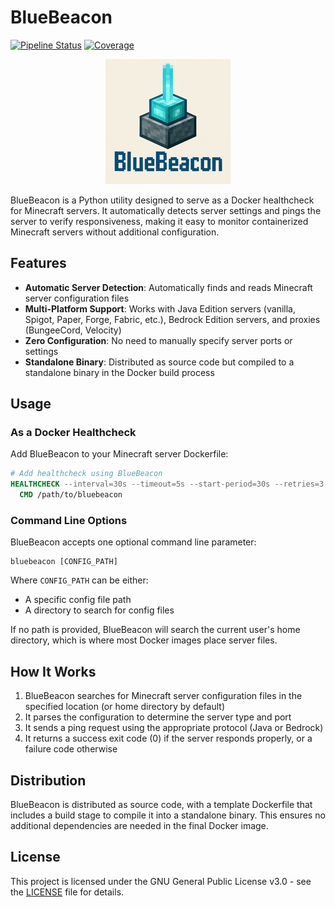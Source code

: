 # BlueBeacon

[![Pipeline Status](https://gitlab.project-creative.net/AuraDev/BlueBeacon/badges/master/pipeline.svg)](https://gitlab.project-creative.net/AuraDev/BlueBeacon/-/pipelines)
[![Coverage](https://gitlab.project-creative.net/AuraDev/BlueBeacon/badges/master/coverage.svg)](https://gitlab.project-creative.net/AuraDev/BlueBeacon/-/graphs/master/charts)

<p align="center">
  <img src="logo_200.png" alt="BlueBeacon Logo" width="200"/>
</p>

BlueBeacon is a Python utility designed to serve as a Docker healthcheck for Minecraft servers. It automatically detects server settings and pings the server to verify responsiveness, making it easy to monitor containerized Minecraft servers without additional configuration.

## Features

- **Automatic Server Detection**: Automatically finds and reads Minecraft server configuration files
- **Multi-Platform Support**: Works with Java Edition servers (vanilla, Spigot, Paper, Forge, Fabric, etc.), Bedrock Edition servers, and proxies (BungeeCord, Velocity)
- **Zero Configuration**: No need to manually specify server ports or settings
- **Standalone Binary**: Distributed as source code but compiled to a standalone binary in the Docker build process

## Usage

### As a Docker Healthcheck

Add BlueBeacon to your Minecraft server Dockerfile:

```dockerfile
# Add healthcheck using BlueBeacon
HEALTHCHECK --interval=30s --timeout=5s --start-period=30s --retries=3 \
  CMD /path/to/bluebeacon
```

### Command Line Options

BlueBeacon accepts one optional command line parameter:

```
bluebeacon [CONFIG_PATH]
```

Where `CONFIG_PATH` can be either:
- A specific config file path
- A directory to search for config files

If no path is provided, BlueBeacon will search the current user's home directory, which is where most Docker images place server files.

## How It Works

1. BlueBeacon searches for Minecraft server configuration files in the specified location (or home directory by default)
2. It parses the configuration to determine the server type and port
3. It sends a ping request using the appropriate protocol (Java or Bedrock)
4. It returns a success exit code (0) if the server responds properly, or a failure code otherwise

## Distribution

BlueBeacon is distributed as source code, with a template Dockerfile that includes a build stage to compile it into a standalone binary. This ensures no additional dependencies are needed in the final Docker image.

## License

This project is licensed under the GNU General Public License v3.0 - see the [LICENSE](LICENSE) file for details.
